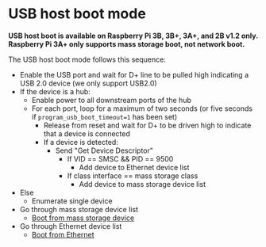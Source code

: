 # USB host boot mode

**USB host boot is available on Raspberry Pi 3B, 3B+, 3A+, and 2B v1.2 only. Raspberry Pi 3A+ only supports mass storage boot, not network boot.**

The USB host boot mode follows this sequence:

* Enable the USB port and wait for D+ line to be pulled high indicating a USB 2.0 device (we only support USB2.0)
* If the device is a hub:
  * Enable power to all downstream ports of the hub
  * For each port, loop for a maximum of two seconds (or five seconds if `program_usb_boot_timeout=1` has been set)
    * Release from reset and wait for D+ to be driven high to indicate that a device is connected
    * If a device is detected:
      * Send "Get Device Descriptor"
        * If VID == SMSC && PID == 9500
          * Add device to Ethernet device list
        * If class interface == mass storage class
          * Add device to mass storage device list
* Else
  * Enumerate single device
* Go through mass storage device list
  * [Boot from mass storage device](msd.md)
* Go through Ethernet device list
  * [Boot from Ethernet](net.md)

